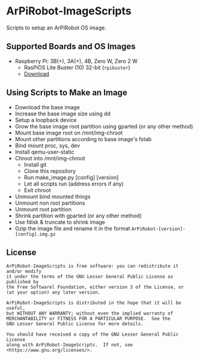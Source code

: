 # ArPiRobot-ImageScripts

Scripts to setup an ArPiRobot OS image.

## Supported Boards and OS Images

- Raspberry Pi: 3B(+), 3A(+), 4B, Zero W, Zero 2 W
    - RasPiOS Lite Buster (10) 32-bit (`rpibuster`)
    - [Download](https://downloads.raspberrypi.org/raspios_oldstable_lite_armhf/images/)

<!--
- Raspberry Pi: 3B(+), 3A(+), 4B, Zero 2 W
    - Ubuntu Server Jammy (22.04) 64-bit (`scripts_rpijammy`)
    - [Download](https://cdimage.ubuntu.com/ubuntu-server/jammy/daily-preinstalled/current/)
-->


## Using Scripts to Make an Image

- Download the base image
- Increase the base image size using dd
- Setup a loopback device
- Grow the base image root partition using gparted (or any other method)
- Mount base image root on /mnt/img-chroot
- Mount other partitions according to base image's fstab
- Bind mount proc, sys, dev
- Install qemu-user-static
- Chroot into /mnt/img-chroot
    - Install git
    - Clone this repository
    - Run make_image.py [config] [version]
    - Let all scripts run (address errors if any)
    - Exit chroot
- Unmount bind mounted things
- Unmount non root partitions
- Unmount root partition
- Shrink partition with gparted (or any other method)
- Use fdisk & truncate to shrink image
- Gzip the image file and rename it in the format `ArPiRobot-[version]-[config].img.gz`


## License

```
ArPiRobot-ImageScripts is free software: you can redistribute it and/or modify
it under the terms of the GNU Lesser General Public License as published by
the Free Softwarel Foundation, either version 3 of the License, or
(at your option) any later version.

ArPiRobot-ImageScripts is distributed in the hope that it will be useful,
but WITHOUT ANY WARRANTY; without even the implied warranty of
MERCHANTABILITY or FITNESS FOR A PARTICULAR PURPOSE.  See the
GNU Lesser General Public License for more details.

You should have received a copy of the GNU Lesser General Public License
along with ArPiRobot-ImageScripts.  If not, see <https://www.gnu.org/licenses/>.
```
